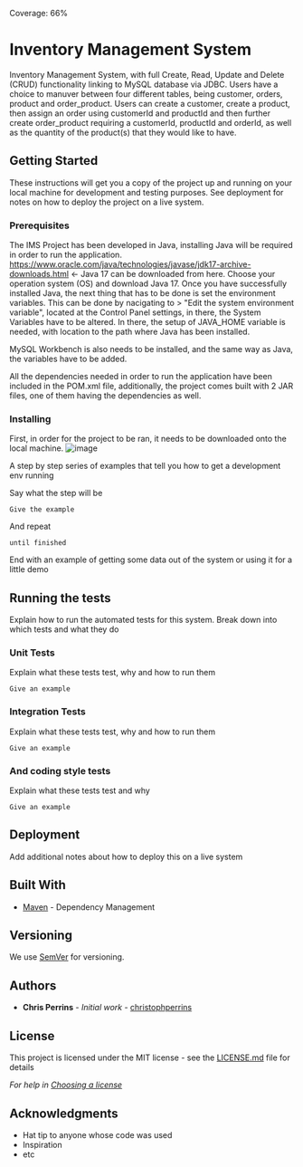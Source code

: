 Coverage: 66%
# Inventory Management System

Inventory Management System, with full Create, Read, Update and Delete (CRUD) functionality linking to MySQL database via JDBC.
Users have a choice to manuver between four different tables, being customer, orders, product and order_product. Users can create a customer, create a product, then assign an order using customerId and productId and then further create order_product requiring a customerId, productId and orderId, as well as the quantity of the product(s) that they would like to have.

## Getting Started

These instructions will get you a copy of the project up and running on your local machine for development and testing purposes. See deployment for notes on how to deploy the project on a live system.

### Prerequisites

The IMS Project has been developed in Java, installing Java will be required in order to run the application. https://www.oracle.com/java/technologies/javase/jdk17-archive-downloads.html <- Java 17 can be downloaded from here. Choose your operation system (OS) and download Java 17. Once you have successfully installed Java, the next thing that has to be done is set the environment variables. This can be done by nacigating to > "Edit the system environment variable", located at the Control Panel settings, in there, the System Variables have to be altered. In there, the setup of JAVA_HOME variable is needed, with location to the path where Java has been installed.

MySQL Workbench is also needs to be installed, and the same way as Java, the variables have to be added. 

All the dependencies needed in order to run the application have been included in the POM.xml file, additionally, the project comes built with 2 JAR files, one of them having the dependencies as well.

### Installing

First, in order for the project to be ran, it needs to be downloaded onto the local machine. 
![image](https://user-images.githubusercontent.com/97594829/181769988-6f4c31d3-805f-4190-9642-b533b587984c.png)


A step by step series of examples that tell you how to get a development env running

Say what the step will be

```
Give the example
```

And repeat

```
until finished
```

End with an example of getting some data out of the system or using it for a little demo

## Running the tests

Explain how to run the automated tests for this system. Break down into which tests and what they do

### Unit Tests 

Explain what these tests test, why and how to run them

```
Give an example
```

### Integration Tests 
Explain what these tests test, why and how to run them

```
Give an example
```

### And coding style tests

Explain what these tests test and why

```
Give an example
```

## Deployment

Add additional notes about how to deploy this on a live system

## Built With

* [Maven](https://maven.apache.org/) - Dependency Management

## Versioning

We use [SemVer](http://semver.org/) for versioning.

## Authors

* **Chris Perrins** - *Initial work* - [christophperrins](https://github.com/christophperrins)

## License

This project is licensed under the MIT license - see the [LICENSE.md](LICENSE.md) file for details 

*For help in [Choosing a license](https://choosealicense.com/)*

## Acknowledgments

* Hat tip to anyone whose code was used
* Inspiration
* etc
